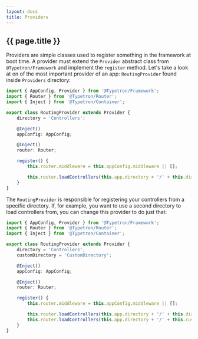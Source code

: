 ```yaml
---
layout: docs
title: Providers
---
```


## {{ page.title }}

Providers are simple classes used to register something in the framework at boot time. A provider must extend
the `Provider` abstract class from `@Typetron/Framework` and implement the `register` method. Let's take a
look at on of the most important provider of an app: `RoutingProvider` found inside `Providers` directory:
 
```ts
import { AppConfig, Provider } from '@Typetron/Framework';
import { Router } from '@Typetron/Router';
import { Inject } from '@Typetron/Container';

export class RoutingProvider extends Provider {
    directory = 'Controllers';

    @Inject()
    appConfig: AppConfig;

    @Inject()
    router: Router;

    register() {
        this.router.middleware = this.appConfig.middleware || [];

        this.router.loadControllers(this.app.directory + '/' + this.directory);
    }
}
```

The `RoutingProvider` is responsible for registering your controllers from a specific directory. If, for example,
you want to use a second directory to load controllers from, you can change this provider to do just that:

```ts
import { AppConfig, Provider } from '@Typetron/Framework';
import { Router } from '@Typetron/Router';
import { Inject } from '@Typetron/Container';

export class RoutingProvider extends Provider {
    directory = 'Controllers';
    customDirectory = 'CustomDirectory';

    @Inject()
    appConfig: AppConfig;

    @Inject()
    router: Router;

    register() {
        this.router.middleware = this.appConfig.middleware || [];

        this.router.loadControllers(this.app.directory + '/' + this.directory);
        this.router.loadControllers(this.app.directory + '/' + this.customDirectory);
    }
}
```
